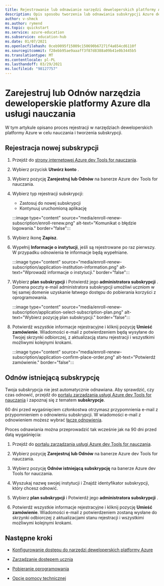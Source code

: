 ```yaml
---
title: Rejestrowanie lub odnawianie narzędzi deweloperskich platformy Azure dla subskrypcji nauczania
description: Opis sposobu tworzenia lub odnawiania subskrypcji Azure dev.
author: v-shmck
ms.author: rymend
ms.topic: quickstart
ms.service: azure-education
ms.subservice: education-hub
ms.date: 01/07/2021
ms.openlocfilehash: 0ceb9095f15009c150690b67271f4a654cd6110f
ms.sourcegitcommit: f28ebb95ae9aaaff3f87d8388a09b41e0b3445b5
ms.translationtype: MT
ms.contentlocale: pl-PL
ms.lasthandoff: 03/29/2021
ms.locfileid: "98127757"
---
```

# <a name="enroll-or-renew-an-azure-dev-tools-for-teaching-subscription"></a>Zarejestruj lub Odnów narzędzia deweloperskie platformy Azure dla usługi nauczania

W tym artykule opisano proces rejestracji w narzędziach deweloperskich platformy Azure w celu nauczania i tworzenia subskrypcji.

## <a name="enroll-a-new-subscription"></a>Rejestracja nowej subskrypcji

1. Przejdź do [strony internetowej Azure dev Tools for nauczania](https://azure.microsoft.com/education/institutions/).
1. Wybierz przycisk **Utwórz konto** . 
1. Wybierz pozycję **Zarejestruj lub Odnów** na banerze Azure dev Tools for nauczania.
1. Wybierz typ rejestracji subskrypcji:
    - Zastosuj do nowej subskrypcji
    - Kontynuuj uruchomioną aplikację
 
    :::image type="content" source="media/enroll-renew-subscription/enroll-renew.png" alt-text="Komunikat o błędzie logowania." border="false":::

1. Wybierz ikonę **Zapisz**.

1. Wypełnij **Informacje o instytucji**, jeśli są rejestrowane po raz pierwszy. W przypadku odnowienia te informacje będą wypełniane.

    :::image type="content" source="media/enroll-renew-subscription/application-institution-information.png" alt-text="Wprowadź informacje o instytucji." border="false":::

1. Wybierz **plan subskrypcji** i Potwierdź jego **administratora subskrypcji** . Domena poczty e-mail administratora subskrypcji umożliwi uczniom w tej samej domenie uzyskanie łatwego dostępu do pobierania korzyści z oprogramowania.

    :::image type="content" source="media/enroll-renew-subscription/application-select-subscription-plan.png" alt-text="Wybierz pozycję plan subskrypcji." border="false":::
    
1. Potwierdź wszystkie informacje rejestracyjne i kliknij pozycję **Umieść zamówienie**. Wiadomości e-mail z potwierdzeniem będą wysyłane do Twojej skrzynki odbiorczej, z aktualizacją stanu rejestracji i wszystkimi możliwymi kolejnymi krokami.

    :::image type="content" source="media/enroll-renew-subscription/application-confirm-place-order.png" alt-text="Potwierdź zamówienie." border="false":::

## <a name="renew-an-existing-subscription"></a>Odnów istniejącą subskrypcję

Twoja subskrypcja nie jest automatycznie odnawiana. Aby sprawdzić, czy czas odnowić, przejdź do [portalu zarządzania usługi Azure dev Tools for nauczania](https://portal.azureforeducation.microsoft.com/) i zapoznaj się z tematem **subskrypcje**.

60 dni przed wygaśnięciem członkostwa otrzymasz przypomnienia e-mail z przypomnieniem o odnowieniu subskrypcji. W wiadomości e-mail z odnowieniem możesz wybrać [łącze odnowienia](https://portal.azureforeducation.microsoft.com/).

Proces odnawiania można przeprowadzić tak wcześnie jak na 90 dni przed datą wygaśnięcia:

1. Przejdź do [portalu zarządzania usługi Azure dev Tools for nauczania](https://portal.azureforeducation.microsoft.com/).

1. Wybierz pozycję **Zarejestruj lub Odnów** na banerze Azure dev Tools for nauczania.

1. Wybierz pozycję **Odnów istniejącą subskrypcję** na banerze Azure dev Tools for nauczania.

1. Wyszukaj nazwę swojej instytucji i Znajdź identyfikator subskrypcji, który chcesz odnowić.

1. Wybierz **plan subskrypcji** i Potwierdź jego **administratora subskrypcji** .

1. Potwierdź wszystkie informacje rejestracyjne i kliknij pozycję **Umieść zamówienie**. Wiadomości e-mail z potwierdzeniem zostaną wysłane do skrzynki odbiorczej z aktualizacjami stanu rejestracji i wszystkimi możliwymi kolejnymi krokami.


## <a name="next-steps"></a>Następne kroki   

- [Konfigurowanie dostępu do narzędzi deweloperskich platformy Azure](set-up-access.md)

- [Zarządzanie dostępem ucznia](manage-students.md)

- [Pobieranie oprogramowania](download-software.md)

- [Opcje pomocy technicznej](program-support.md)
